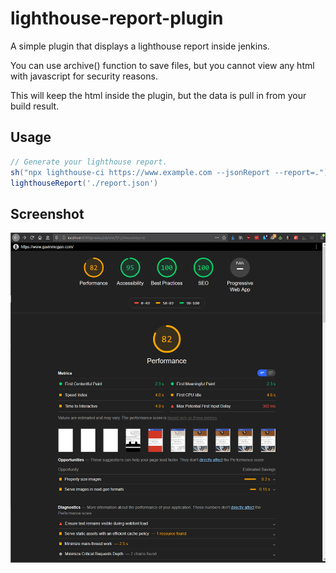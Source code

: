 # lighthouse-report-plugin

A simple plugin that displays a lighthouse report inside jenkins.

You can use archive() function to save files, but you cannot view any html with javascript for security reasons.

This will keep the html inside the plugin, but the data is pull in from your build result.

## Usage

```groovy
// Generate your lighthouse report. 
sh("npx lighthouse-ci https://www.example.com --jsonReport --report=.")
lighthouseReport('./report.json')
```

## Screenshot

![Screenshot](./screenshot.png)
